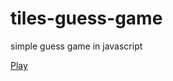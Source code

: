# tiles-guess-game

simple guess game in javascript

[Play](https://incandescent-bombolone-003fef.netlify.app/)
